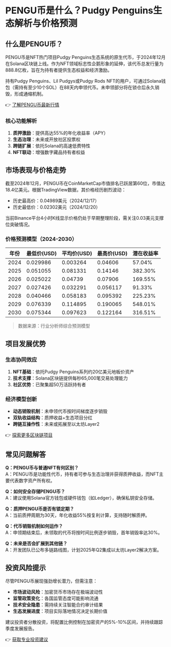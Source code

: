 # PENGU币是什么？Pudgy Penguins生态解析与价格预测

## 什么是PENGU币？

PENGU币是NFT热门项目Pudgy Penguins生态系统的原生代币，于2024年12月在Solana区块链上线。作为NFT领域标志性企鹅形象的延伸，该代币总发行量为888.8亿枚，旨在为持有者提供生态权益和经济激励。

持有Pudgy Penguins、Lil Pudgys或Pudgy Rods NFT的用户，可通过Solana钱包（需持有至少10个SOL）在88天内申领代币。未申领部分将在锁仓后永久销毁，形成通缩机制。

👉 [了解PENGU币最新行情](https://bit.ly/okx_welcome)

### 核心功能解析
1. **质押激励**：提供高达55%的年化收益率（APY）
2. **生态治理**：未来或开放社区投票权
3. **跨链扩展**：依托Solana的高速低费特性
4. **NFT联动**：增强数字藏品持有者权益

## 市场表现与价格走势

截至2024年12月，PENGU币在CoinMarketCap市值排名已跃居第60位，市值达18.4亿美元。根据TradingView数据，其价格经历剧烈波动：
- 历史最高价：0.04989美元（2024/12/17）
- 历史最低价：0.02302美元（2024/12/20）

当前Binance平台4小时K线显示价格仍处于早期整理阶段，需关注0.03美元支撑位突破情况。

### 价格预测模型（2024-2030）
| 年份 | 最低价(USD) | 平均价(USD) | 最高价(USD) | 潜在收益率 |
|------|------------|------------|------------|-----------|
| 2024 | 0.029986   | 0.003264   | 0.04606    | 57.04%    |
| 2025 | 0.051055   | 0.081331   | 0.14146    | 382.30%   |
| 2026 | 0.025022   | 0.04739    | 0.07906    | 169.55%   |
| 2027 | 0.027426   | 0.032291   | 0.056117   | 91.33%    |
| 2028 | 0.040466   | 0.058183   | 0.095392   | 225.23%   |
| 2029 | 0.076339   | 0.114895   | 0.190065   | 548.01%   |
| 2030 | 0.075344   | 0.097623   | 0.122164   | 316.51%   |

> 数据来源：行业分析师综合预测模型

## 项目发展优势

### 生态协同效应
1. **NFT基础**：依托Pudgy Penguins系列约20亿美元地板价资产
2. **技术支撑**：Solana区块链提供每秒65,000笔交易处理能力
3. **社区优势**：已聚集超50万活跃持有者

### 经济模型创新
- **动态销毁机制**：未申领代币按时间梯度逐步销毁
- **双轨收益结构**：质押收益+生态项目分红
- **跨链互操作性**：未来或拓展至以太坊Layer2

👉 [探索更多区块链项目](https://bit.ly/okx_welcome)

## 常见问题解答

**Q：PENGU币与普通NFT有何区别？**  
A：PENGU币是功能性代币，持有者可参与生态治理并获得质押收益，而NFT主要代表数字资产所有权。

**Q：如何安全存储PENGU币？**  
A：建议使用Solana官方钱包或硬件钱包（如Ledger），确保私钥安全存储。

**Q：质押PENGU币是否有锁定期？**  
A：当前质押周期为30天，年化收益55%按复利计算，支持随时解质押。

**Q：代币销毁机制如何运作？**  
A：申领期结束后，未领取的代币将按时间比例逐步销毁，首年销毁率达30%。

**Q：未来是否会扩展到其他链？**  
A：开发团队已公布多链路线图，计划2025年Q2集成以太坊Layer2解决方案。

## 投资风险提示

尽管PENGU币展现强劲增长潜力，但需注意：
- **市场波动风险**：加密货币市场存在极端波动性
- **监管政策变化**：各国监管态度可能影响流通
- **技术安全隐患**：需持续关注智能合约审计结果
- **生态发展进度**：项目实际落地情况决定长期价值

建议投资者分散投资，将配置比例控制在加密资产的5%-10%区间，并持续跟踪季度发展报告。

👉 [获取专业投资建议](https://bit.ly/okx_welcome)